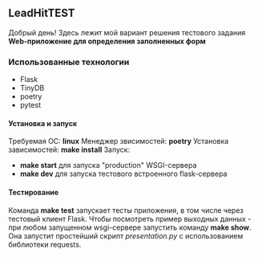 ## LeadHitTEST
Добрый день!
Здесь лежит мой вариант решения тестового задания
__Web-приложение для определения заполненных форм__

### Использованные технологии

- Flask
- TinyDB
- poetry
- pytest


#### Установка и запуск
Требуемая ОС: __linux__
Менеджер звисимостей: __poetry__
Установка зависимостей: __make install__ 
Запуск: 
- __make start__ для запуска "production" WSGI-сервера
- __make dev__ для запуска тестового встроенного flask-сервера


#### Тестирование
Команда __make test__ запускает тесты приложения, в том числе через тестовый клиент Flask.
Чтобы посмотреть пример выходных данных - при любом запущенном wsgi-сервере запустить команду __make show__. Она запустит простейший скрипт _presentation.py_ с использованием библиотеки requests.